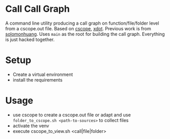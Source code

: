 # Call Call Graph

A command line utility producing a call graph on function/file/folder level from a cscope.out file.
Based on [cscope][1], [xdot][3].
Previous work is from [solomonhuang][4].
Uses `main` as the root for building the call graph.
Everything is just hacked together.

# Setup
- Create a virtual environment
- install the requirements

# Usage
- use cscope to create a cscope.out file or adapt and use `folder_to_cscope.sh <path-to-sources>` to collect files
- activate the venv
- execute cscope_to_view.sh <path-to-cscope-file> <call|file|folder>

[1]: http://cscope.sourceforge.net/
[3]: http://code.google.com/p/jrfonseca/wiki/XDot
[4]: https://github.com/solomonhuang/callcallgraph

